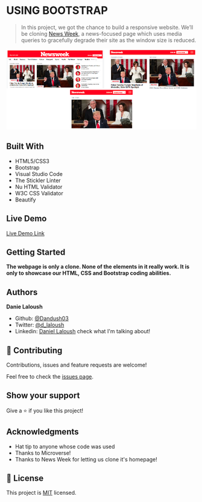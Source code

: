 # USING BOOTSTRAP

> In this project, we got the chance to build a responsive website. We’ll be cloning [News Week](http://www.newsweek.com/), a news-focused page which uses media queries to gracefully degrade their site as the window size is reduced.

![screenshot](./example-page.png)

## Built With

- HTML5/CSS3
- Bootstrap
- Visual Studio Code
- The Stickler Linter
- Nu HTML Validator
- W3C CSS Validator
- Beautify

## Live Demo

[Live Demo Link](https://rawcdn.githack.com/Dandush03/Using-Bootstrap/1cbdc631ed2a92d75ed539f0c0d7cf1efa7e0f35/index.html)


## Getting Started

**The webpage is only a clone. None of the elements in it really work. It is only to showcase our HTML, CSS and Bootstrap coding abilities.**

## Authors

**Danie Laloush**
- Github: [@Dandush03](https://github.com/Dandush03)
- Twitter: [@d_laloush](https://twitter.com/d_laloush)
- Linkedin: [Daniel Laloush](https://www.linkedin.com/in/daniel-laloush-0a7331a9) check what I'm talking about!

## 🤝 Contributing

Contributions, issues and feature requests are welcome!

Feel free to check the [issues page](./issues/).

## Show your support

Give a ⭐️ if you like this project!

## Acknowledgments

- Hat tip to anyone whose code was used
- Thanks to Microverse!
- Thanks to News Week for letting us clone it's homepage!

## 📝 License

This project is [MIT](lic.url) licensed.
